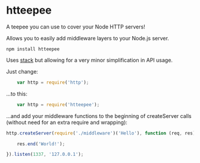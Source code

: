 htteepee
=======

A teepee you can use to cover your Node HTTP servers!

Allows you to easily add middleware layers to your Node.js server.

    npm install htteepee

Uses [stack](https://github.com/creationix/stack/) but allowing for a very minor simplification in API usage.

Just change:

```javascript
    var http = require('http');
```

...to this:

```javascript
    var http = require('htteepee');
```

...and add your middleware functions to the beginning of createServer calls (without need for an extra require and wrapping):


```javascript
http.createServer(require('./middleware')('Hello'), function (req, res) {

    res.end('World!');

}).listen(1337, '127.0.0.1');
```
